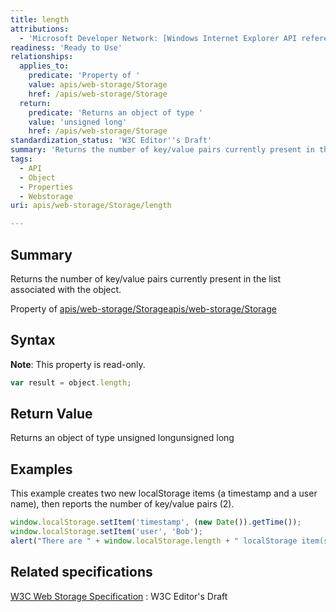 ```yaml
---
title: length
attributions:
  - 'Microsoft Developer Network: [Windows Internet Explorer API reference Article](http://msdn.microsoft.com/en-us/library/ie/hh828809%28v=vs.85%29.aspx)'
readiness: 'Ready to Use'
relationships:
  applies_to:
    predicate: 'Property of '
    value: apis/web-storage/Storage
    href: /apis/web-storage/Storage
  return:
    predicate: 'Returns an object of type '
    value: 'unsigned long'
    href: /apis/web-storage/Storage
standardization_status: 'W3C Editor''s Draft'
summary: 'Returns the number of key/value pairs currently present in the list associated with the object.'
tags:
  - API
  - Object
  - Properties
  - Webstorage
uri: apis/web-storage/Storage/length

---
```

## Summary

Returns the number of key/value pairs currently present in the list associated with the object.

Property of [apis/web-storage/Storage](/apis/web-storage/Storage)[apis/web-storage/Storage](/apis/web-storage/Storage)

## Syntax

**Note**: This property is read-only.

``` js
var result = object.length;
```

## Return Value

Returns an object of type unsigned longunsigned long

## Examples

This example creates two new localStorage items (a timestamp and a user name), then reports the number of key/value pairs (2).

``` js
window.localStorage.setItem('timestamp', (new Date()).getTime());
window.localStorage.setItem('user', 'Bob');
alert("There are " + window.localStorage.length + " localStorage item(s)");
```

## Related specifications

[W3C Web Storage Specification](http://dev.w3.org/html5/webstorage)
:   W3C Editor's Draft
